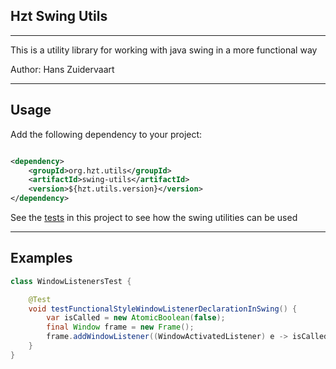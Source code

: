 ## Hzt Swing Utils

---

This is a utility library for working with java swing in a more functional way

Author: Hans Zuidervaart

---

## Usage

Add the following dependency to your project:

````xml

<dependency>
    <groupId>org.hzt.utils</groupId>
    <artifactId>swing-utils</artifactId>
    <version>${hzt.utils.version}</version>
</dependency>
````

See the [tests](src/test/java/org/hzt) in this project to see how the swing utilities can be used

---

## Examples

```java
class WindowListenersTest {

    @Test
    void testFunctionalStyleWindowListenerDeclarationInSwing() {
        var isCalled = new AtomicBoolean(false);
        final Window frame = new Frame();
        frame.addWindowListener((WindowActivatedListener) e -> isCalled.set(true));
    }
}
```
